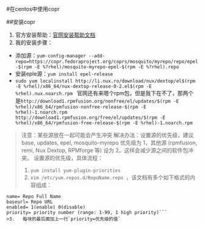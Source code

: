 #在centos中使用copr

##安装copr
1.  官方安装帮助：[官网安装帮助文档](https://copr.fedoraproject.org/coprs/mosquito/myrepo/)
2.  我的安装步骤：
  + 添加源：`yum-config-manager --add-repo=https://copr.fedoraproject.org/coprs/mosquito/myrepo/repo/epel-$(rpm -E %?rhel)/mosquito-myrepo-epel-$(rpm -E %?rhel).repo `
  + 安装eple源：`yum install epel-release`
  + `sudo yum localinstall http://li.nux.ro/download/nux/dextop/el$(rpm -E %rhel)/x86_64/nux-dextop-release-0-2.el$(rpm -E %rhel).nux.noarch.rpm ` 官网还有来嗯个rpm包，但是我下在不了，那两个是`http://download1.rpmfusion.org/nonfree/el/updates/$(rpm -E %rhel)/x86_64/rpmfusion-nonfree-release-$(rpm -E %rhel)-1.noarch.rpm http://download1.rpmfusion.org/free/el/updates/$(rpm -E %rhel)/x86_64/rpmfusion-free-release-$(rpm -E %rhel)-1.noarch.rpm`

  >注意：某些源放在一起可能会产生冲突
  >解决办法：设置源的优先级，建议 base, updates, epel, mosquito-myrepo 优先级为 1，其他源 (rpmfusion, remi, Nux Dextop, RPMforge 等) 设为 2。这样会减少源之间的软件包冲突。
  >设置源的优先级，具体流程：
  > 1.  `yum install yum-plugin-priorities`
  >2.   `vim /etc/yum.repos.d/RepoName.repo `，该文档有多个如下格式的内容组成：
  ```[repo_name]
name= Repo Full Name
baseurl= Repo URL
enabled= 1(enable) 0(disable)
priority= priority number (range: 1-99, 1 high priority)```
  >3.   每块的最后面加上一行`priority=优先级的值`
